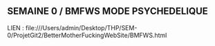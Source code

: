 SEMAINE 0 / BMFWS MODE PSYCHEDELIQUE
---------

LIEN : file:///Users/admin/Desktop/THP/SEM-0/ProjetGit2/BetterMotherFuckingWebSite/BMFWS.html
